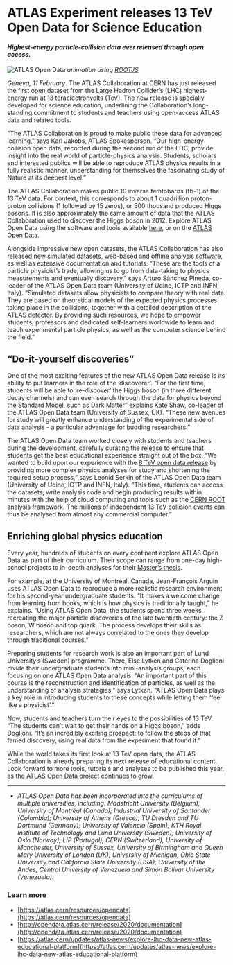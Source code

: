 # ATLAS Experiment releases 13 TeV Open Data for Science Education
#### *Highest-energy particle-collision data ever released through open access.* ####


![ATLAS Open Data](./13Tev-ATLAS-Opendata.gif)
*animation using [ROOTJS](67f38ec99d1235433fbbb5a3815f869fb6d690cd)* 

*Geneva, 11 February*. The ATLAS Collaboration at CERN has just released the first open dataset from the Large Hadron Collider’s (LHC) highest-energy run at 13 teraelectronvolts (TeV). The new release is specially developed for science education, underlining the Collaboration’s long-standing commitment to students and teachers using open-access ATLAS data and related tools. 
 
"The ATLAS Collaboration is proud to make public these data for advanced learning," says Karl Jakobs, ATLAS Spokesperson. “Our high-energy collision open data, recorded during the second run of the LHC, provide insight into the real world of particle-physics analysis. Students, scholars and interested publics will be able to reproduce ATLAS physics results in a fully realistic manner, understanding for themselves the fascinating study of Nature at its deepest level.”

The ATLAS Collaboration makes public 10 inverse femtobarns (fb-1) of the 13 TeV data. For context, this corresponds to about 1 quadrillion proton-proton collisions (1 followed by 15 zeros), or 500 thousand produced Higgs bosons. It is also approximately the same amount of data that the ATLAS Collaboration used to discover the Higgs boson in 2012. Explore ATLAS Open Data using the software and tools available [here](http://opendata.cern.ch/), or on the [ATLAS Open Data](https://atlas.cern/resources/opendata).

Alongside impressive new open datasets, the ATLAS Collaboration has also released new simulated datasets, web-based and [offline analysis software](https://github.com/atlas-outreach-data-tools/atlas-outreach-cpp-framework-13tev), as well as extensive documentation and tutorials. “These are the tools of a particle physicist’s trade, allowing us to go from data-taking to physics measurements and eventually discovery,” says Arturo Sánchez Pineda, co-leader of the ATLAS Open Data team (University of Udine, ICTP and INFN, Italy). “Simulated datasets allow physicists to compare theory with real data. They are based on theoretical models of the expected physics processes taking place in the collisions, together with a detailed description of the ATLAS detector. By providing such resources, we hope to empower students, professors and dedicated self-learners worldwide to learn and teach experimental particle physics, as well as the computer science behind the field.”  

## “Do-it-yourself discoveries”
 
One of the most exciting features of the new ATLAS Open Data release is its ability to put learners in the role of the ‘discoverer’. “For the first time, students will be able to ‘re-discover’ the Higgs boson (in three different decay channels) and can even search through the data for physics beyond the Standard Model, such as Dark Matter” explains Kate Shaw, co-leader of the ATLAS Open Data team (University of Sussex, UK). “These new avenues for study will greatly enhance understanding of the experimental side of data analysis - a particular advantage for budding researchers.”

The ATLAS Open Data team worked closely with students and teachers during the development, carefully curating the release to ensure that students get the best educational experience straight out of the box. “We wanted to build upon our experience with the [8 TeV open data release](https://atlas.cern/updates/atlas-news/explore-lhc-data-new-atlas-educational-platform) by providing more complex physics analyses for study and shortening the required setup process,” says Leonid Serkin of the ATLAS Open Data team (University of Udine, ICTP and INFN, Italy). “This time, students can access the datasets, write analysis code and begin producing results within minutes with the help of cloud computing and tools such as the [CERN ROOT](https://root.cern.ch/) analysis framework. The millions of independent 13 TeV collision events can thus be analysed from almost any commercial computer.” 

## Enriching global physics education
 
Every year, hundreds of students on every continent explore ATLAS Open Data as part of their curriculum. Their scope can range from one-day high-school projects to in-depth analyses for their [Master’s thesis](https://atlas.cern/updates/atlas-blog/HEP-education-worldwide-with-atlas-open-data).

For example, at the University of Montréal, Canada, Jean-François Arguin uses ATLAS Open Data to reproduce a more realistic research environment for his second-year undergraduate students. “It makes a welcome change from learning from books, which is how physics is traditionally taught,” he explains. “Using ATLAS Open Data, the students spend three weeks recreating the major particle discoveries of the late twentieth century: the Z boson, W boson and top quark. The process develops their skills as researchers, which are not always correlated to the ones they develop through traditional courses.” 

Preparing students for research work is also an important part of Lund University’s (Sweden) programme. There, Else Lytken and Caterina Doglioni divide their undergraduate students into mini-analysis groups, each focusing on one ATLAS Open Data analysis. “An important part of this course is the reconstruction and identification of particles, as well as the understanding of analysis strategies,” says Lytken. “ATLAS Open Data plays a key role in introducing students to these concepts while letting them ‘feel like a physicist’.”

Now, students and teachers turn their eyes to the possibilities of 13 TeV. “The students can’t wait to get their hands on a Higgs boson,” adds Doglioni. “It’s an incredibly exciting prospect: to follow the steps of that famed discovery, using real data from the experiment that found it.”

While the world takes its first look at 13 TeV open data, the ATLAS Collaboration is already preparing its next release of educational content. Look forward to more tools, tutorials and analyses to be published this year, as the ATLAS Open Data project continues to grow. 

---

* *ATLAS Open Data has been incorporated into the curriculums of multiple universities, including: Maastricht University (Belgium); University of Montréal (Canada); Industrial University of Santander (Colombia); University of Athens (Greece); TU Dresden and TU Dortmund (Germany); University of Valencia (Spain); KTH Royal Institute of Technology and Lund University (Sweden); University of Oslo (Norway); LIP (Portugal), CERN (Switzerland), University of Manchester, University of Sussex, University of Birmingham and Queen Mary University of London (UK); University of Michigan, Ohio State University and California State University (USA); University of the Andes, Central University of Venezuela and Simón Bolívar University (Venezuela).*


### Learn more

* [https://atlas.cern/resources/opendata](https://atlas.cern/resources/opendata)
* [http://opendata.atlas.cern/release/2020/documentation](http://opendata.atlas.cern/release/2020/documentation)
* [https://atlas.cern/updates/atlas-news/explore-lhc-data-new-atlas-educational-platform](https://atlas.cern/updates/atlas-news/explore-lhc-data-new-atlas-educational-platform)
